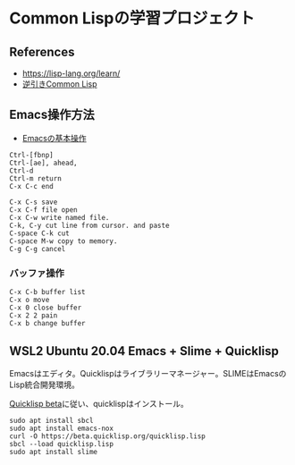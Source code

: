 # Common Lispの学習プロジェクト

## References

- <https://lisp-lang.org/learn/>
- [逆引きCommon Lisp](https://lisphub.jp/common-lisp/cookbook/)

## Emacs操作方法

- [Emacsの基本操作](http://www.rsch.tuis.ac.jp/~ohmi/literacy/emacs/index.html)

```
Ctrl-[fbnp]
Ctrl-[ae], ahead,
Ctrl-d
Ctrl-m return
C-x C-c end

C-x C-s save
C-x C-f file open
C-x C-w write named file.
C-k, C-y cut line from cursor. and paste
C-space C-k cut
C-space M-w copy to memory.
C-g C-g cancel
```

### バッファ操作
```
C-x C-b buffer list
C-x o move
C-x 0 close buffer
C-x 2 2 pain
C-x b change buffer
```

## WSL2 Ubuntu 20.04 Emacs + Slime + Quicklisp

Emacsはエディタ。Quicklispはライブラリーマネージャー。SLIMEはEmacsのLisp統合開発環境。

[Quicklisp beta](https://www.quicklisp.org/beta/)に従い、quicklispはインストール。

```
sudo apt install sbcl
sudo apt install emacs-nox
curl -O https://beta.quicklisp.org/quicklisp.lisp
sbcl --load quicklisp.lisp
sudo apt install slime

```


